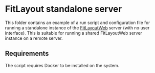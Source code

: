 # FitLayout standalone server

This folder contains an example of a run script and configuration file for running
a standalone instance of the [FitLayoutWeb](https://github.com/FitLayout/FitLayoutWeb) server
(with no user interface). This is suitable for running a shared FitLayoutWeb server instance
on a remote server.

## Requirements

The script requires Docker to be installed on the system.
